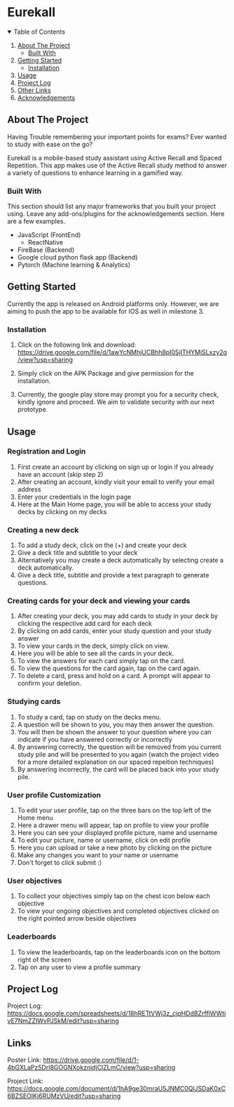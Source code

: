 # Eurekall



<!-- TABLE OF CONTENTS -->
<details open="open">
  <summary>Table of Contents</summary>
  <ol>
    <li>
      <a href="#about-the-project">About The Project</a>
      <ul>
        <li><a href="#built-with">Built With</a></li>
      </ul>
    </li>
    <li>
      <a href="#getting-started">Getting Started</a>
      <ul>
        <li><a href="#installation">Installation</a></li>
      </ul>
    </li>
    <li><a href="#usage">Usage</a></li>
    <li><a href="#roadmap">Project Log</a></li>
    <li><a href="#contact">Other Links</a></li>
    <li><a href="#acknowledgements">Acknowledgements</a></li>
  </ol>
</details>



<!-- ABOUT THE PROJECT -->
## About The Project
Having Trouble remembering your important points for exams?
Ever wanted to study with ease on the go?

Eurekall is a mobile-based study assistant using Active Recall and Spaced Repetition. This app makes use of the Active Recall study method to answer a variety of questions to enhance learning in a gamified way.

### Built With

This section should list any major frameworks that you built your project using. Leave any add-ons/plugins for the acknowledgements section. Here are a few examples.
* JavaScript (FrontEnd)
  - ReactNative
* FireBase (Backend)
* Google cloud python flask app (Backend)
* Pytorch (Machine learning & Analytics)



<!-- GETTING STARTED -->
## Getting Started

Currently the app is released on Android platforms only. However, we are aiming to push the app to be available for IOS as well in milestone 3.


### Installation

1. Click on the following link and download:
https://drive.google.com/file/d/1awYcNMhjUCBhh8pI0SjITHYMjSLxzy2q/view?usp=sharing

2. Simply click on the APK Package and give permission for the installation.

3. Currently, the google play store may prompt you for a security check, kindly ignore and proceed. We aim to validate security with our next prototype.



<!-- USAGE EXAMPLES -->
## Usage

### Registration and Login
1. First create an account by clicking on sign up or login if you already have an account (skip step 2)
2. After creating an account, kindly visit your email to verify your email address
3. Enter your credentials in the login page
4. Here at the Main Home page, you will be able to access your study decks by clicking on my decks

### Creating a new deck
1. To add a study deck, click on the (+) and create your deck
2. Give a deck title and subtitle to your deck
3. Alternatively you may create a deck automatically by selecting create a deck automatically.
4. Give a deck title, subtitle and provide a text paragraph to generate questions.

### Creating cards for your deck and viewing your cards
1. After creating your deck, you may add cards to study in your deck by clicking the respective add card for each deck
2. By clicking on add cards, enter your study question and your study answer
3. To view your cards in the deck, simply click on view.
4. Here you will be able to see all the cards in your deck.
5. To view the answers for each card simply tap on the card.
6. To view the questions for the card again, tap on the card again.
7. To delete a card, press and hold on a card. A prompt will appear to confirm your deletion.

### Studying cards
1. To study a card, tap on study on the decks menu.
2. A question will be shown to you, you may then answer the question.
3. You will then be shown the answer to your question where you can indicate if you have answered correctly or incorrectly
4. By answering correctly, the question will be removed from you current study pile and will be presented to you again (watch the project video for a more detailed explanation on our spaced repeition techniques)
5. By answering incorrectly, the card will be placed back into your study pile.

### User profile Customization 
1. To edit your user profile, tap on the three bars on the top left of the Home menu
2. Here a drawer menu will appear, tap on profile to view your profile
3. Here you can see your displayed profile picture, name and username
4. To edit your picture, name or username, click on edit profile
5. Here you can upload or take a new photo by clicking on the picture
6. Make any changes you want to your name or username
7. Don't forget to click submit :)

### User objectives
1. To collect your objectives simply tap on the chest icon below each objective
2. To view your ongoing objectives and completed objectives clicked on the right pointed arrow beside objectives

### Leaderboards
1. To view the leaderboards, tap on the leaderboards icon on the bottom right of the screen
2. Tap on any user to view a profile summary


<!-- Project Log -->
## Project Log

Project Log: https://docs.google.com/spreadsheets/d/18hRETtVWj3z_cjpHDdBZrfflWWtivE7NmZZIWvPJSkM/edit?usp=sharing



<!-- Other Links -->
## Links

Poster Link: https://drive.google.com/file/d/1-4bGXLaPz5DrI8GOGNXokznidjClZLmC/view?usp=sharing

Project Link: https://docs.google.com/document/d/1hA9ge30mraU5JNMC0QlJSDaK0xC6BZSEOIKj6RUMzVU/edit?usp=sharing

